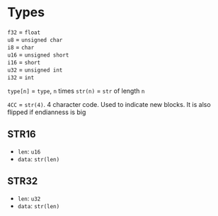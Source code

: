 # Types

`f32` = `float`  
`u8` = `unsigned char`  
`i8` = `char`  
`u16` = `unsigned short`  
`i16` = `short`  
`u32` = `unsigned int`  
`i32` = `int`

`type[n]` = `type`, `n` times
`str(n)` = `str` of length `n`

`4CC` = `str(4)`. 4 character code. Used to indicate new blocks. It is also flipped if endianness is big

## STR16
* `len`: `u16`
* `data`: `str(len)`

## STR32
* `len`: `u32`
* `data`: `str(len)`